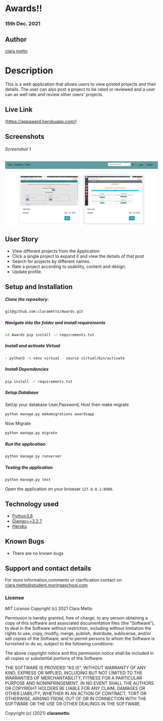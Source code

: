 # Awards!!
### 15th Dec. 2021
## Author
[clara metto](https://github.com/clarametto)
# Description
This is a web application that allows users to view posted projects and their details. The user can also post a project to be rated or reviewed and a user can as well rate and review other users' projects.
##  Live Link
 (https://appaward.herokuapp.com/)
## Screenshots
###### Screenshot 1
<img src="static/images/Awards.png">

## User Story
* View different projects from the Application
* Click a single project to expand it and view the details of that post
* Search for projects by different names.
* Rate a project according to usability, content and design.
* Update profile.
## Setup and Installation
##### Clone the repository:
 ```bash
git@github.com:clarametto/Awards.git
```
##### Navigate into the folder and install requirements
 ```bash
cd Awards pip install -r requirements.txt
```
##### Install and activate Virtual
 ```bash
- python3 -m venv virtual - source virtual/bin/activate
```
##### Install Dependencies
 ```bash
 pip install -r requirements.txt
```
##### Setup Database
  SetUp your database User,Password, Host then make migrate
 ```bash
python manage.py makemigrations awardsapp
 ```
 Now Migrate
 ```bash
 python manage.py migrate
```
##### Run the application
 ```bash
 python manage.py runserver
```
##### Testing the application
 ```bash
 python manage.py test
```
Open the application on your browser `127.0.0.1:8000`.
## Technology used
* [Python3.8](https://www.python.org/)
* [Django==3.2.7](https://docs.djangoproject.com/en/2.2/)
* [Heroku](https://heroku.com)
## Known Bugs
* There are no known bugs
## Support and contact details
For more information,comments or clarification contact on clara.metto@student.moringaschool.com
### License
*MIT License*
Copyright (c) 2021 Clara Metto

Permission is hereby granted, free of charge, to any person obtaining a copy
of this software and associated documentation files (the "Software"), to deal
in the Software without restriction, including without limitation the rights
to use, copy, modify, merge, publish, distribute, sublicense, and/or sell
copies of the Software, and to permit persons to whom the Software is
furnished to do so, subject to the following conditions:

The above copyright notice and this permission notice shall be included in all
copies or substantial portions of the Software.

THE SOFTWARE IS PROVIDED "AS IS", WITHOUT WARRANTY OF ANY KIND, EXPRESS OR
IMPLIED, INCLUDING BUT NOT LIMITED TO THE WARRANTIES OF MERCHANTABILITY,
FITNESS FOR A PARTICULAR PURPOSE AND NONINFRINGEMENT. IN NO EVENT SHALL THE
AUTHORS OR COPYRIGHT HOLDERS BE LIABLE FOR ANY CLAIM, DAMAGES OR OTHER
LIABILITY, WHETHER IN AN ACTION OF CONTRACT, TORT OR OTHERWISE, ARISING FROM,
OUT OF OR IN CONNECTION WITH THE SOFTWARE OR THE USE OR OTHER DEALINGS IN THE
SOFTWARE.

Copyright (c) {2021} **clarametto**
